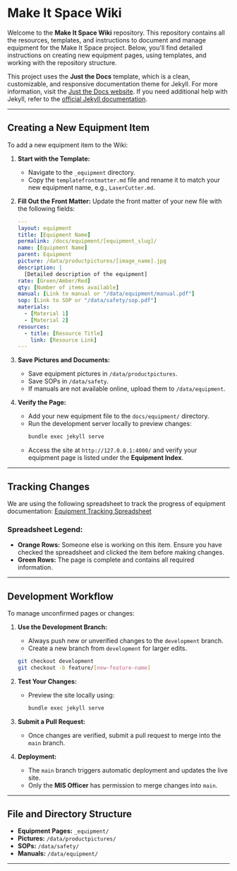 # Make It Space Wiki

Welcome to the **Make It Space Wiki** repository. This repository contains all the resources, templates, and instructions to document and manage equipment for the Make It Space project. Below, you'll find detailed instructions on creating new equipment pages, using templates, and working with the repository structure.

This project uses the **Just the Docs** template, which is a clean, customizable, and responsive documentation theme for Jekyll. For more information, visit the [Just the Docs website](https://just-the-docs.com/). If you need additional help with Jekyll, refer to the [official Jekyll documentation](https://jekyllrb.com/).

---

## **Creating a New Equipment Item**

To add a new equipment item to the Wiki:

1. **Start with the Template:**
   - Navigate to the `_equipment` directory.
   - Copy the `templatefrontmatter.md` file and rename it to match your new equipment name, e.g., `LaserCutter.md`.

2. **Fill Out the Front Matter:**
   Update the front matter of your new file with the following fields:

   ```yaml
   ---
   layout: equipment
   title: [Equipment Name]
   permalink: /docs/equipment/[equipment_slug]/
   name: [Equipment Name]
   parent: Equipment
   picture: /data/productpictures/[image_name].jpg
   description: |
     [Detailed description of the equipment]
   rate: [Green/Amber/Red]
   qty: [Number of items available]
   manual: [Link to manual or "/data/equipment/manual.pdf"]
   sop: [Link to SOP or "/data/safety/sop.pdf"]
   materials:
     - [Material 1]
     - [Material 2]
   resources:
     - title: [Resource Title]
       link: [Resource Link]
   ---
   ```

3. **Save Pictures and Documents:**
   - Save equipment pictures in `/data/productpictures`.
   - Save SOPs in `/data/safety`.
   - If manuals are not available online, upload them to `/data/equipment`.

4. **Verify the Page:**
   - Add your new equipment file to the `docs/equipment/` directory.
   - Run the development server locally to preview changes:
     ```bash
     bundle exec jekyll serve
     ```
   - Access the site at `http://127.0.0.1:4000/` and verify your equipment page is listed under the **Equipment Index**.

---

## **Tracking Changes**

We are using the following spreadsheet to track the progress of equipment documentation:
[Equipment Tracking Spreadsheet](https://docs.google.com/spreadsheets/d/1gl224OAmsTvoBz5uktKIdwRRtR62sBOruspWH7qHvdM/edit?usp=sharing)

### Spreadsheet Legend:
- **Orange Rows:** Someone else is working on this item. Ensure you have checked the spreadsheet and clicked the item before making changes.
- **Green Rows:** The page is complete and contains all required information.

---

## **Development Workflow**

To manage unconfirmed pages or changes:

1. **Use the Development Branch:**
   - Always push new or unverified changes to the `development` branch.
   - Create a new branch from `development` for larger edits.

   ```bash
   git checkout development
   git checkout -b feature/[new-feature-name]
   ```

2. **Test Your Changes:**
   - Preview the site locally using:
     ```bash
     bundle exec jekyll serve
     ```

3. **Submit a Pull Request:**
   - Once changes are verified, submit a pull request to merge into the `main` branch.

4. **Deployment:**
   - The `main` branch triggers automatic deployment and updates the live site.
   - Only the **MIS Officer** has permission to merge changes into `main`.

---

## **File and Directory Structure**

- **Equipment Pages:** `_equipment/`
- **Pictures:** `/data/productpictures/`
- **SOPs:** `/data/safety/`
- **Manuals:** `/data/equipment/`

---

